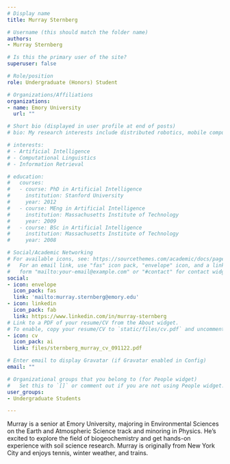 ```yaml
---
# Display name
title: Murray Sternberg

# Username (this should match the folder name)
authors:
- Murray Sternberg

# Is this the primary user of the site?
superuser: false

# Role/position
role: Undergraduate (Honors) Student 

# Organizations/Affiliations
organizations:
- name: Emory University
  url: ""

# Short bio (displayed in user profile at end of posts)
# bio: My research interests include distributed robotics, mobile computing and programmable matter.

# interests:
# - Artificial Intelligence
# - Computational Linguistics
# - Information Retrieval

# education:
#   courses:
#   - course: PhD in Artificial Intelligence
#     institution: Stanford University
#     year: 2012
#   - course: MEng in Artificial Intelligence
#     institution: Massachusetts Institute of Technology
#     year: 2009
#   - course: BSc in Artificial Intelligence
#     institution: Massachusetts Institute of Technology
#     year: 2008

# Social/Academic Networking
# For available icons, see: https://sourcethemes.com/academic/docs/page-builder/#icons
#   For an email link, use "fas" icon pack, "envelope" icon, and a link in the
#   form "mailto:your-email@example.com" or "#contact" for contact widget.
social:
- icon: envelope
  icon_pack: fas
  link: 'mailto:murray.sternberg@emory.edu'
- icon: linkedin
  icon_pack: fab
  link: https://www.linkedin.com/in/murray-sternberg
# Link to a PDF of your resume/CV from the About widget.
# To enable, copy your resume/CV to `static/files/cv.pdf` and uncomment the lines below.
- icon: cv
  icon_pack: ai
  link: files/sternberg_murray_cv_091122.pdf

# Enter email to display Gravatar (if Gravatar enabled in Config)
email: ""

# Organizational groups that you belong to (for People widget)
#   Set this to `[]` or comment out if you are not using People widget.
user_groups:
- Undergraduate Students

---
```


Murray is a senior at Emory University, majoring in Environmental Sciences on the Earth and Atmospheric Science track and minoring in Physics. He’s excited to explore the field of biogeochemistry and get hands-on experience with soil science research. Murray is originally from New York City and enjoys tennis, winter weather, and trains. 

